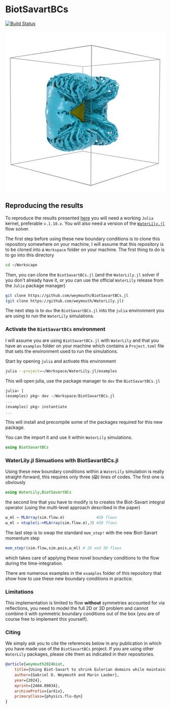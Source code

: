 # BiotSavartBCs

[![Build Status](https://github.com/weymouth/BiotSavartBCs.jl/actions/workflows/CI.yml/badge.svg?branch=master)](https://github.com/weymouth/BiotSavartBCs.jl/actions/workflows/CI.yml?query=branch%3Amaster)

![disk](tex/fig/disk_high_re_7.png)

## Reproducing the results

To reproduce the results presented [here](https://arxiv.org/abs/2404.09034) you will need a working `Julia` kernel, preferable `v.1.10.x`. You will also need a version of the [`WaterLily.jl`](https://github.com/weymouth/WaterLily.jl) flow solver.

The first step before using these new boundary conditions is to clone this repository somewhere on your machine, I will assume that this repository is to be cloned into a `Workspace` folder on your machine. The first thing to do is to go into this directory
```bash
cd ~/Workscape
```
Then, you can clone the `BiotSavartBCs.jl` (and the `WaterLily.jl` solver if you don't already have it, or you can use the official `WaterLily` release from the `Julia` package manager)
```bash
git clone https://github.com/weymouth/BiotSavartBCs.jl
(git clone https://github.com/weymouth/WaterLily.jl)
```
The next step is to `dev` the `BiotSavartBCs.jl` into the `julia` environment you are using to run the `WaterLily` simulations.

### Activate the `BiotSavartBCs` environment

I will assume you are using `BiotSavartBCs.jl` with `WaterLily` and that you have an `examples` folder on your machine which contains a `Project.toml` file that sets the environment used to run the simulations. 

Start by opening `julia` and activate this environment
```bash
julia --project=~/Workspace/WaterLily.jl/examples
```
This will open julia, use the package manager to `dev` the `BiotSavartBCs.jl`
```julia
julia> ]
(examples) pkg> dev ~/Workspace/BiotSavartBCs.jl
...
(examples) pkg> instantiate
...
```
This will install and precompile some of the packages required for this new package.

You can the import it and use it within `WaterLily` simulations.
```julia
using BiotSavartBCs
```

### WaterLily.jl Simuations with BiotSavartBCs.jl

Using these new boundary conditions within a `WaterLily` simulation is really straight-forward, this requires only three (😱) lines of codes. The first one is obviously

```julia
using WaterLily,BiotSavartBCs
```
the second line that you have to modify is to creates the Biot-Savart integral operator (using the multi-level approach described in the paper)

```julia
ω_ml = MLArray(sim.flow.σ)              #2D flows
ω_ml = ntuple(i->MLArray(sim.flow.σ),3) #3D flows
```

The last step is to swap the standard `mom_step!` with the new Biot-Savart momentum step
```julia
mom_step!(sim.flow,sim.pois,ω_ml) # 2D and 3D flows
```
which takes care of applying these novel boundary conditions to the flow during the time-integration.

There are numerous examples in the `examples` folder of this repository that show how to use these new boundary conditions in practice.

### Limitations

This implementation is limited to flow __without__ symmetries accounted for via reflections, you need to model the full 2D or 3D problem and cannot combine it with symmetric boundary conditions out of the box (you are of course free to implement this yourself).

### Citing

We simply ask you to cite the references below in any publication in which you have made use of the `BiotSavartBCs` project. If you are using other `WaterLily` packages, please cite them as indicated in their repositories.

```bibtex
@article{weymouth2024biot,
    title={Using Biot-Savart to shrink Eulerian domains while maintaining or improving external flow accuracy}, 
    author={Gabriel D. Weymouth and Marin Lauber},
    year={2024},
    eprint={2404.09034},
    archivePrefix={arXiv},
    primaryClass={physics.flu-dyn}
}
```